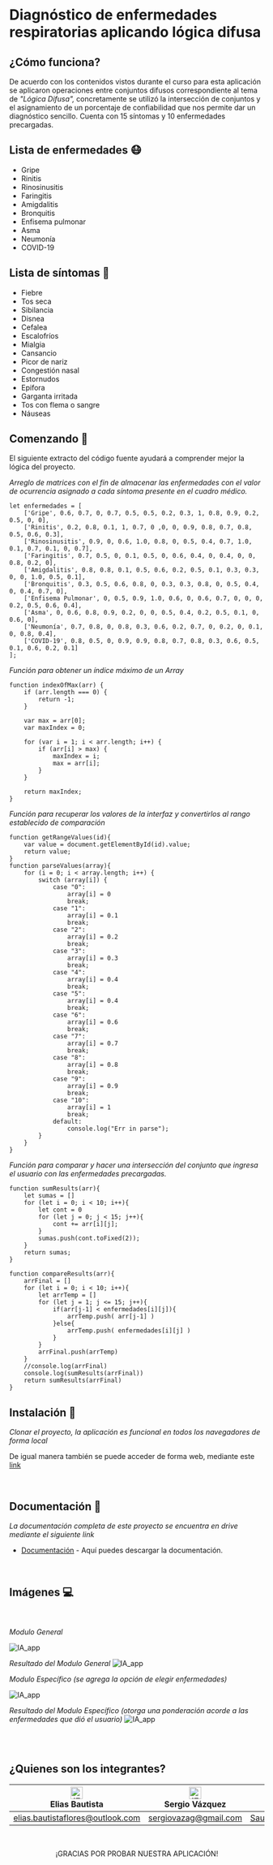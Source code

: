 <h1> Diagnóstico de enfermedades respiratorias aplicando lógica difusa </h1>

## ¿Cómo funciona?

De acuerdo con los contenidos vistos durante el curso para esta aplicación se aplicaron operaciones entre conjuntos difusos correspondiente al tema de _"Lógica Difusa",_ concretamente se utilizó la intersección de conjuntos y el asignamiento de un porcentaje de confiabilidad que nos permite dar un diagnóstico sencillo. Cuenta con 15 síntomas y 10 enfermedades precargadas.

## Lista de enfermedades 😷

- Gripe
- Rinitis
- Rinosinusitis
- Faringitis
- Amigdalitis
- Bronquitis
- Enfisema pulmonar
- Asma
- Neumonía
- COVID-19

## Lista de síntomas 🤧

- Fiebre
- Tos seca
- Sibilancia
- Disnea
- Cefalea
- Escalofríos
- Mialgia
- Cansancio
- Picor de nariz
- Congestión nasal
- Estornudos
- Epifora
- Garganta irritada
- Tos con flema o sangre
- Náuseas

## Comenzando 🚀

El siguiente extracto del código fuente ayudará a comprender mejor la lógica del proyecto.

_Arreglo de matrices con el fin de almacenar las enfermedades con el valor de ocurrencia asignado a cada síntoma presente en el cuadro médico._
```
let enfermedades = [
    ['Gripe', 0.6, 0.7, 0, 0.7, 0.5, 0.5, 0.2, 0.3, 1, 0.8, 0.9, 0.2, 0.5, 0, 0],
    ['Rinitis', 0.2, 0.8, 0.1, 1, 0.7, 0 ,0, 0, 0.9, 0.8, 0.7, 0.8, 0.5, 0.6, 0.3],
    ['Rinosinusitis', 0.9, 0, 0.6, 1.0, 0.8, 0, 0.5, 0.4, 0.7, 1.0, 0.1, 0.7, 0.1, 0, 0.7],
    ['Faringitis', 0.7, 0.5, 0, 0.1, 0.5, 0, 0.6, 0.4, 0, 0.4, 0, 0, 0.8, 0.2, 0],
    ['Amigdalitis', 0.8, 0.8, 0.1, 0.5, 0.6, 0.2, 0.5, 0.1, 0.3, 0.3, 0, 0, 1.0, 0.5, 0.1],
	['Bronquitis', 0.3, 0.5, 0.6, 0.8, 0, 0.3, 0.3, 0.8, 0, 0.5, 0.4, 0, 0.4, 0.7, 0],
	['Enfisema Pulmonar', 0, 0.5, 0.9, 1.0, 0.6, 0, 0.6, 0.7, 0, 0, 0, 0.2, 0.5, 0.6, 0.4],
	['Asma', 0, 0.6, 0.8, 0.9, 0.2, 0, 0, 0.5, 0.4, 0.2, 0.5, 0.1, 0, 0.6, 0],
	['Neumonía', 0.7, 0.8, 0, 0.8, 0.3, 0.6, 0.2, 0.7, 0, 0.2, 0, 0.1, 0, 0.8, 0.4],
	['COVID-19', 0.8, 0.5, 0, 0.9, 0.9, 0.8, 0.7, 0.8, 0.3, 0.6, 0.5, 0.1, 0.6, 0.2, 0.1]
];
```
_Función para obtener un índice máximo de un Array_
```
function indexOfMax(arr) {
    if (arr.length === 0) {
        return -1;
    }

    var max = arr[0];
    var maxIndex = 0;

    for (var i = 1; i < arr.length; i++) {
        if (arr[i] > max) {
            maxIndex = i;
            max = arr[i];
        }
    }

    return maxIndex;
}
```

_Función para recuperar los valores de la interfaz y convertirlos al rango establecido de comparación_
```
function getRangeValues(id){
	var value = document.getElementById(id).value;
	return value;
}
function parseValues(array){
	for (i = 0; i < array.length; i++) {
		switch (array[i]) {
			case "0":
				array[i] = 0
				break;
			case "1":
				array[i] = 0.1
				break;
			case "2":
				array[i] = 0.2
				break;
			case "3":
				array[i] = 0.3
				break;
			case "4":
				array[i] = 0.4
				break;
			case "5":
				array[i] = 0.4
				break;
			case "6":
				array[i] = 0.6
				break;
			case "7":
				array[i] = 0.7
				break;
			case "8":
				array[i] = 0.8
				break;
			case "9":
				array[i] = 0.9
				break;
			case "10":
				array[i] = 1
				break;
			default:
				console.log("Err in parse");
		}
	}
}
```
_Función para comparar y hacer una intersección del conjunto que ingresa el usuario con las enfermedades precargadas._
```
function sumResults(arr){
	let sumas = []
	for (let i = 0; i < 10; i++){
		let cont = 0
		for (let j = 0; j < 15; j++){
			cont += arr[i][j];
		}
		sumas.push(cont.toFixed(2));
	}
	return sumas;
}

function compareResults(arr){
	arrFinal = []
	for (let i = 0; i < 10; i++){
		let arrTemp = []
		for (let j = 1; j <= 15; j++){
			if(arr[j-1] < enfermedades[i][j]){
				arrTemp.push( arr[j-1] )
			}else{
				arrTemp.push( enfermedades[i][j] )
			}
		}
		arrFinal.push(arrTemp)
	}
	//console.log(arrFinal)
	console.log(sumResults(arrFinal))
	return sumResults(arrFinal)
}
```

## Instalación 🔧

_Clonar el proyecto, la aplicación es funcional en todos los navegadores de forma local_

De igual manera también se puede acceder de forma web, mediante este [link](https://stoic-northcutt-40d2cf.netlify.app/index.html)

<br/>

## Documentación 📃

_La documentación completa de este proyecto se encuentra en drive mediante el siguiente link_

* [Documentación](https://docs.google.com/document/d/1njgqa94COHIL4qDd9gDQzQOmctfZPfvJfSWw7Ij4rao/edit?usp=sharing) - Aquí puedes descargar la documentación.

<br/>

## Imágenes 💻
<br/>

_Modulo General_

![IA_app](https://raw.githubusercontent.com/EliasBautista/LogicaDifusa_IA/main/img/IA1.png)

_Resultado del Modulo General_
![IA_app](https://raw.githubusercontent.com/EliasBautista/LogicaDifusa_IA/main/img/IA2.png)

_Modulo Específico (se agrega la opción de elegir enfermedades)_

![IA_app](https://raw.githubusercontent.com/EliasBautista/LogicaDifusa_IA/main/img/IA3.png)

_Resultado del Modulo Específico (otorga una ponderación acorde a las enfermedades que dió el usuario)_
![IA_app](https://raw.githubusercontent.com/EliasBautista/LogicaDifusa_IA/main/img/IA4.png)

<br/>
<br/>

## ¿Quienes son los integrantes?

| [<img src="https://raw.githubusercontent.com/raquellvazquez/to-do/develop/src/assets/boy.png" alt="IE / Edge" width="24px" height="24px" />](https://github.com/EliasBautista)</br>Elias Bautista| [<img src="https://raw.githubusercontent.com/raquellvazquez/to-do/develop/src/assets/boy.png" alt="IE / Edge" width="24px" height="24px" />](https://github.com/PaulinaQuintero)</br>Sergio Vázquez| [<img src="https://raw.githubusercontent.com/raquellvazquez/to-do/develop/src/assets/boy.png" alt="Chrome" width="24px" height="24px" />](https://github.com/SuperCS92)</br>Saúl Coronel| [<img src="https://raw.githubusercontent.com/raquellvazquez/to-do/develop/src/assets/boy.png" alt="Safari" width="24px" height="24px" />](https://github.com/AliVillegas95)</br>Hugo Gómez ||
| --- | --- | --- | --- | --- |
| elias.bautistaflores@outlook.com | sergiovazag@gmail.com | SaulCronel@gmail.com | hugogomz10@gmail.com |

<br>
<p align="center">¡GRACIAS POR PROBAR NUESTRA APLICACIÓN!</p>